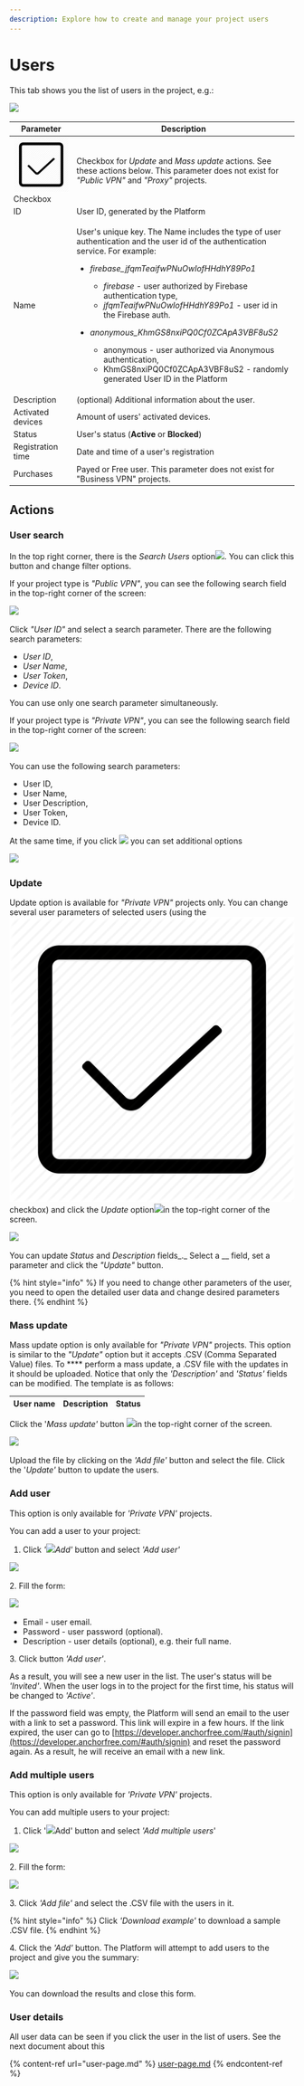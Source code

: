 ```yaml
---
description: Explore how to create and manage your project users
---
```


# Users

This tab shows you the list of users in the project, e.g.: &#x20;

![](../../.gitbook/assets/users\_list.png)

| Parameter                                         | Description                                                                                                                                                                                                                                                                                                                                                                                                                                                                                                                                                                                                    |
| ------------------------------------------------- | -------------------------------------------------------------------------------------------------------------------------------------------------------------------------------------------------------------------------------------------------------------------------------------------------------------------------------------------------------------------------------------------------------------------------------------------------------------------------------------------------------------------------------------------------------------------------------------------------------------- |
| ![](../../.gitbook/assets/checkbox.webp) Checkbox | Checkbox for _Update_ and _Mass update_ actions. See these actions below. This parameter does not exist for _"Public VPN"_ and _"Proxy"_ projects.                                                                                                                                                                                                                                                                                                                                                                                                                                                             |
| ID                                                | User ID, generated by the Platform                                                                                                                                                                                                                                                                                                                                                                                                                                                                                                                                                                             |
| Name                                              | <p>User's unique key. The Name includes the type of user authentication and the user id of the authentication service. For example:</p><ul><li><p><em>firebase_jfqmTeaifwPNuOwIofHHdhY89Po1</em></p><ul><li><em>firebase</em> - user authorized by Firebase authentication type,</li><li><em>jfqmTeaifwPNuOwIofHHdhY89Po1</em> - user id in the Firebase auth.</li></ul></li><li><p><em>anonymous_KhmGS8nxiPQ0Cf0ZCApA3VBF8uS2</em></p><ul><li>anonymous - user authorized via Anonymous authentication,</li><li>KhmGS8nxiPQ0Cf0ZCApA3VBF8uS2 - randomly generated User ID in the Platform</li></ul></li></ul> |
| Description                                       | (optional) Additional information about the user.                                                                                                                                                                                                                                                                                                                                                                                                                                                                                                                                                              |
| Activated devices                                 | Amount of users' activated devices.                                                                                                                                                                                                                                                                                                                                                                                                                                                                                                                                                                            |
| Status                                            | User's status (**Active** or **Blocked**)                                                                                                                                                                                                                                                                                                                                                                                                                                                                                                                                                                      |
| Registration time                                 | Date and time of a user's registration                                                                                                                                                                                                                                                                                                                                                                                                                                                                                                                                                                         |
| Purchases                                         | Payed or Free user. This parameter does not exist for "Business VPN" projects.                                                                                                                                                                                                                                                                                                                                                                                                                                                                                                                                 |

## Actions

### User search

In the top right corner, there is the _Search_ _Users_ option![](../../.gitbook/assets/search\_icon.png). You can click this button and change filter options.

If your project type is _"Public VPN"_, you can see the following search field in the top-right corner of the screen:&#x20;

![](../../.gitbook/assets/user\_search\_pvpn.png)

Click _"User ID"_ and select a search parameter. There are the following search parameters:

* _User ID_,
* _User Name_,
* _User Token_,
* _Device ID_.

You can use only one search parameter simultaneously.

If your project type is _"Private VPN"_, you can see the following search field in the top-right corner of the screen:

![](../../.gitbook/assets/user\_search\_bvpn.png)

You can use the following search parameters:

* User ID,
* User Name,
* User Description,
* User Token,
* Device ID.&#x20;

At the same time, if you click ![](../../.gitbook/assets/filtr\_icon.jpg) you can set additional options  &#x20;

![](../../.gitbook/assets/user\_search\_filter.png)

### Update

Update option is available for _"Private VPN"_ projects only. You can change several user parameters of selected users (using the ![](../../.gitbook/assets/checkbox.webp)checkbox) and click the _Update_ option![](../../.gitbook/assets/edit\_icon.png)in the top-right corner of the screen.&#x20;

![](../../.gitbook/assets/users\_update.png)

You can update _Status_ and _Description_ fields_._ Select a __ field, set a parameter and click the _"Update"_ button.

{% hint style="info" %}
If you need to change other parameters of the user, you need to open the detailed user data and change desired parameters there.
{% endhint %}

### Mass update

Mass update option is only available for _"Private VPN"_ projects. This option is similar to the _"Update"_ option but it accepts .CSV (Comma Separated Value) files. To **** perform a mass update, a .CSV file with the updates in it should be uploaded. Notice that only the _'Description'_ and _'Status'_ fields can be modified. The template is as follows:&#x20;

| User name | Description | Status |
| --------- | ----------- | ------ |

Click the '_Mass update'_ button ![](../../.gitbook/assets/upload\_icon.png)in the top-right corner of the screen. &#x20;

![](../../.gitbook/assets/users\_massupdate.png)

Upload the file by clicking on the _'Add file'_ button and select the file. Click the '_Update'_ button to update the users.

### Add user

This option is only available for _'Private VPN'_ projects.&#x20;

You can add a user to your project:

1. Click _'_![](../../.gitbook/assets/plus\_icon.jpeg)_Add'_ button and select _'Add user'_

![](../../.gitbook/assets/add\_user\_option.png)

&#x20;   2\. Fill the form:

![](../../.gitbook/assets/add\_user.png)

* Email - user email.
* Password - user password (optional).&#x20;
* Description - user details (optional), e.g. their full name.

&#x20; 3\. Click button _'Add user'_.

As a result, you will see a new user in the list. The user's status will be _'Invited'_. When the user logs in to the project for the first time, his status will be changed to _'Active'_.

If the password field was empty, the Platform will send an email to the user with a link to set a password. This link will expire in a few hours. If the link expired, the user can go to [https://developer.anchorfree.com/#auth/signin](https://developer.anchorfree.com/#auth/signin) and reset the password again. As a result, he will receive an email with a new link.

### Add multiple users

This option is only available for _'Private VPN'_ projects.&#x20;

You can add multiple users to your project:

1. Click '![](../../.gitbook/assets/plus\_icon.jpeg)Add' button and select _'Add multiple users_'

![](../../.gitbook/assets/add\_user\_option.png)

&#x20; 2\. Fill the form:

![](../../.gitbook/assets/add\_users.png)

&#x20; 3\. Click _'Add file'_ and select the .CSV file with the users in it.

{% hint style="info" %}
Click _'Download example'_ to download a sample .CSV file.
{% endhint %}

&#x20; 4\. Click the _'Add'_ button. The Platform will attempt to add users to the project and give you the summary:

![](../../.gitbook/assets/add\_users\_result.png)

You can download the results and close this form.

### User details

All user data can be seen if you click the user in the list of users. See the next document about this

{% content-ref url="user-page.md" %}
[user-page.md](user-page.md)
{% endcontent-ref %}

